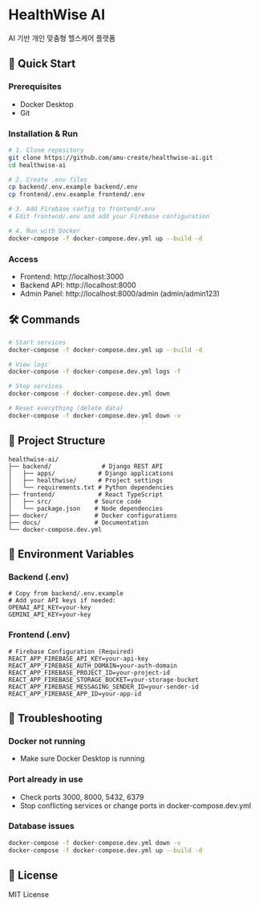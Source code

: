 # HealthWise AI

AI 기반 개인 맞춤형 헬스케어 플랫폼

## 🚀 Quick Start

### Prerequisites
- Docker Desktop
- Git

### Installation & Run

```bash
# 1. Clone repository
git clone https://github.com/amu-create/healthwise-ai.git
cd healthwise-ai

# 2. Create .env files
cp backend/.env.example backend/.env
cp frontend/.env.example frontend/.env

# 3. Add Firebase config to frontend/.env
# Edit frontend/.env and add your Firebase configuration

# 4. Run with Docker
docker-compose -f docker-compose.dev.yml up --build -d
```

### Access
- Frontend: http://localhost:3000
- Backend API: http://localhost:8000
- Admin Panel: http://localhost:8000/admin (admin/admin123)

## 🛠️ Commands

```bash
# Start services
docker-compose -f docker-compose.dev.yml up --build -d

# View logs
docker-compose -f docker-compose.dev.yml logs -f

# Stop services
docker-compose -f docker-compose.dev.yml down

# Reset everything (delete data)
docker-compose -f docker-compose.dev.yml down -v
```

## 📁 Project Structure

```
healthwise-ai/
├── backend/              # Django REST API
│   ├── apps/            # Django applications
│   ├── healthwise/      # Project settings
│   └── requirements.txt # Python dependencies
├── frontend/            # React TypeScript
│   ├── src/            # Source code
│   └── package.json    # Node dependencies
├── docker/             # Docker configurations
├── docs/               # Documentation
└── docker-compose.dev.yml
```

## 🔧 Environment Variables

### Backend (.env)
```env
# Copy from backend/.env.example
# Add your API keys if needed:
OPENAI_API_KEY=your-key
GEMINI_API_KEY=your-key
```

### Frontend (.env)
```env
# Firebase Configuration (Required)
REACT_APP_FIREBASE_API_KEY=your-api-key
REACT_APP_FIREBASE_AUTH_DOMAIN=your-auth-domain
REACT_APP_FIREBASE_PROJECT_ID=your-project-id
REACT_APP_FIREBASE_STORAGE_BUCKET=your-storage-bucket
REACT_APP_FIREBASE_MESSAGING_SENDER_ID=your-sender-id
REACT_APP_FIREBASE_APP_ID=your-app-id
```

## 🐛 Troubleshooting

### Docker not running
- Make sure Docker Desktop is running

### Port already in use
- Check ports 3000, 8000, 5432, 6379
- Stop conflicting services or change ports in docker-compose.dev.yml

### Database issues
```bash
docker-compose -f docker-compose.dev.yml down -v
docker-compose -f docker-compose.dev.yml up --build -d
```

## 📝 License

MIT License
